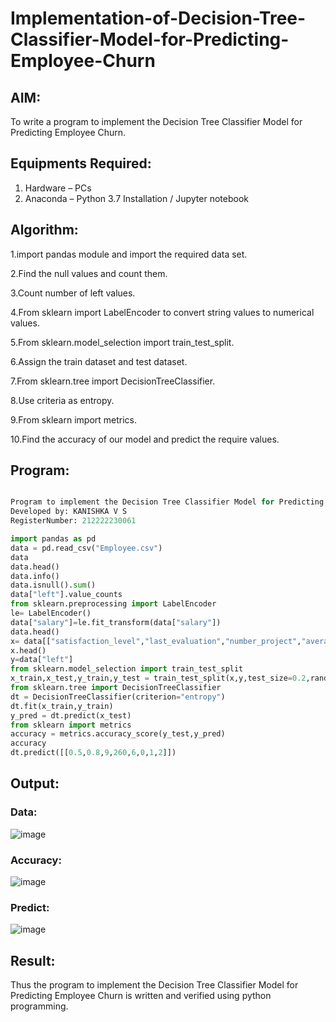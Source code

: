 # Implementation-of-Decision-Tree-Classifier-Model-for-Predicting-Employee-Churn

## AIM:
To write a program to implement the Decision Tree Classifier Model for Predicting Employee Churn.

## Equipments Required:
1. Hardware – PCs
2. Anaconda – Python 3.7 Installation / Jupyter notebook

## Algorithm:
1.import pandas module and import the required data set.

2.Find the null values and count them.

3.Count number of left values.

4.From sklearn import LabelEncoder to convert string values to numerical values.

5.From sklearn.model_selection import train_test_split.

6.Assign the train dataset and test dataset.

7.From sklearn.tree import DecisionTreeClassifier.

8.Use criteria as entropy.

9.From sklearn import metrics.

10.Find the accuracy of our model and predict the require values.

## Program:
```py

Program to implement the Decision Tree Classifier Model for Predicting Employee Churn.
Developed by: KANISHKA V S
RegisterNumber: 212222230061 
```
```py
import pandas as pd
data = pd.read_csv("Employee.csv")
data
data.head()
data.info()
data.isnull().sum()
data["left"].value_counts
from sklearn.preprocessing import LabelEncoder
le= LabelEncoder()
data["salary"]=le.fit_transform(data["salary"])
data.head()
x= data[["satisfaction_level","last_evaluation","number_project","average_montly_hours","time_spend_company","Work_accident","promotion_last_5years","salary"]]
x.head()
y=data["left"]
from sklearn.model_selection import train_test_split
x_train,x_test,y_train,y_test = train_test_split(x,y,test_size=0.2,random_state = 100)
from sklearn.tree import DecisionTreeClassifier
dt = DecisionTreeClassifier(criterion="entropy")
dt.fit(x_train,y_train)
y_pred = dt.predict(x_test)
from sklearn import metrics
accuracy = metrics.accuracy_score(y_test,y_pred)
accuracy
dt.predict([[0.5,0.8,9,260,6,0,1,2]])
```

## Output:
### Data:
![image](https://github.com/kanishka2305/Implementation-of-Decision-Tree-Classifier-Model-for-Predicting-Employee-Churn/assets/113497357/6ed5413a-2051-4c4c-ae7f-a2c6f6aa161e)

### Accuracy:
![image](https://github.com/kanishka2305/Implementation-of-Decision-Tree-Classifier-Model-for-Predicting-Employee-Churn/assets/113497357/30b1e7bb-c4ed-4888-ae89-a22d92500296)

### Predict:
![image](https://github.com/kanishka2305/Implementation-of-Decision-Tree-Classifier-Model-for-Predicting-Employee-Churn/assets/113497357/17d3ec06-af36-40e4-85d4-1d52547ed18a)



## Result:
Thus the program to implement the  Decision Tree Classifier Model for Predicting Employee Churn is written and verified using python programming.
